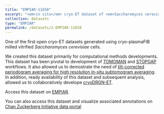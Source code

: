 ```yaml
---
title: "EMPIAR-11658"
excerpt: "<em>in situ</em> cryo-ET dataset of <em>Saccharomyces cerevisiae</em> prepared using cryo-plasmaFIB milling "
collection: datasets
type: "EMPIAR"
permalink: /datasets/2-EMPIAR-11658
---
```


One of the first open cryo-ET datasets generated using cryo-plasmaFIB milled vitrified <em>Saccharomyces cerevisiae</em> cells.

We created this dataset primarily for computational methods developments. This dataset has been pivotal to development of [TOMOMAN](/publication/2024-12-01-TOMOMAN-a-software-package-for-large-scale-cryo-electron-tomography-data-preprocessing-community-data-sharing-and-collaborative-computing) and [STOPGAP](/publication/2024-05-01-STOPGAP-an-open-source-package-for-template-matching-subtomogram-alignment-and-classification) workflows. It also allowed us to demostrate the need of [tilt-corrected periodogram averaging for high resolution in-situ subtomogram averaging](/publication/2025-05-01-An-approach-for-coherent-periodogram-averaging-of-tilt-series-data-for-improved-contrast-transfer-function-estimation). In addition, ready availability of this dataset and subsequent analysis, allowed us to collaboratively develope [cryoDRGN-ET](/publication/2024-08-01-CryoDRGN-ET-deep-reconstructing-generative-networks-for-visualizing-dynamic-biomolecules-inside-cells).


Access this dataset on [EMPIAR](https://www.ebi.ac.uk/empiar/EMPIAR-11658/).

You can also access this dataset and visualize associated annotations on [Chan Zuckerberg Initiative data portal](https://cryoetdataportal.czscience.com/datasets/10007?author=khavnekar)

<!--
Comming soon to the cloud, so we can truely enter the era of colaborative cryo-ET. 
-->